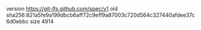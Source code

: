 version https://git-lfs.github.com/spec/v1
oid sha256:821a5fe9a199dbcb6aff72c9eff9a87003c720d564c327440afdee37c6d0ebbc
size 4914
